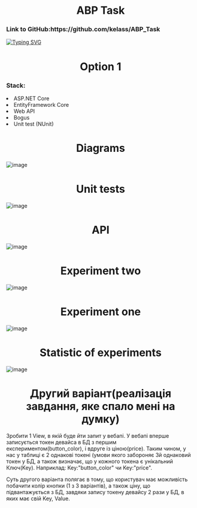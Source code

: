 
<h1 align="center">ABP Task</h1>
<h3>Link to GitHub:https://github.com/kelass/ABP_Task</h3>

[![Typing SVG](https://readme-typing-svg.demolab.com?font=Fira+Code&pause=1000&center=true&width=435&lines=Created+by+Prysukha+Mykola)](https://git.io/typing-svg)

<h1 align="center">Option 1</h1>
<h3>Stack:</h3>
<li>ASP.NET Core</li>
<li>EntityFramework Core</li>
<li>Web API</li>
<li>Bogus</li>
<li>Unit test (NUnit)</li>
<h1 align="center">Diagrams</h1>

![image](https://user-images.githubusercontent.com/69418373/233869185-b54581da-8a34-41b9-9714-7391f6794f2e.png)

<h1 align="center">Unit tests</h1>

![image](https://user-images.githubusercontent.com/69418373/234336152-07c979dd-b492-4e56-8f22-b35fce52b698.png)

<h1 align="center">API</h1>

![image](https://user-images.githubusercontent.com/69418373/234336326-7ff9d10e-f85b-4447-a94a-ee49a43ea5ac.png)

<h1 align="center">Experiment two</h1>

![image](https://user-images.githubusercontent.com/69418373/234336439-f8d046b1-83c2-4ac8-a161-900114944bd4.png)

<h1 align="center">Experiment one</h1>

![image](https://user-images.githubusercontent.com/69418373/234336723-31e30c36-4096-4571-9d20-91dfec6b229f.png)

<h1 align="center">Statistic of experiments</h1>

![image](https://user-images.githubusercontent.com/69418373/234336790-5183fe22-6271-4ca8-8d64-a65025b8ffad.png)

<h1 align="center">Другий варіант(реалізація завдання, яке спало мені на думку)</h1>
<p>Зробити 1 View, в якій буде йти запит у вебапі. У вебапі вперше записується токен девайса в БД з першим експериментом(button_color), і вдруге із ціною(price). Таким чином, у нас у таблиці є 2 однакові токені (умови якого забороняє 3й однаковий токен у БД, а також визначає, що у кожного токена є унікальний Ключ(Key). Наприклад: Key:"button_color" чи Key:"price".

Суть другого варіанта полягає в тому, що користувач має можливість побачити колір кнопки (1 з 3 варіантів), а також ціну, що підвантажується з БД, завдяки запису токену девайсу 2 рази у БД, в яких має свiй Key, Value.</p>

